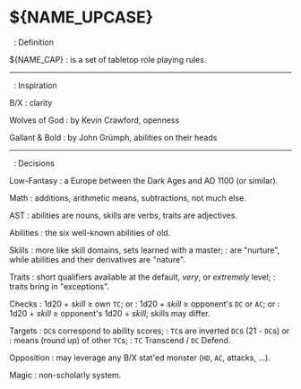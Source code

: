 
<!-- .book-title -->
# ${NAME_UPCASE}


<!-- .with-preamble -->
&nbsp;
: Definition

${NAME_CAP}
: is a set of tabletop role playing rules.

<hr/>

<!-- .with-preamble -->
&nbsp;
: Inspiration

B/X
: clarity

Wolves of God
: by Kevin Crawford, openness

Gallant & Bold
: by John Grümph, abilities on their heads

<hr/>

<!-- .with-preamble -->
&nbsp;
: Decisions

Low-Fantasy
: a Europe between the Dark Ages and AD 1100 (or similar).

Math
: additions, arithmetic means, subtractions, not much else.

AST
: abilities are nouns, skills are verbs, traits are adjectives.

Abilities
: the six well-known abilities of old.

Skills
: more like skill domains, sets learned with a master;
: are "nurture", while abilities and their derivatives are "nature".

Traits
: short qualifiers available at the default, _very_, or _extremely_ level;
: traits bring in "exceptions".

Checks
: 1d20 + _skill_ ≥ own `TC`; or
: 1d20 + _skill_ ≥ opponent's `DC` or `AC`; or
: 1d20 + _skill_ ≥ opponent's 1d20 + _skill_; skills may differ.

Targets
: `DC`s correspond to ability scores;
: `TC`s are inverted `DC`s (21 - `DC`s) or
: means (round up) of other `TC`s;
: `TC` Transcend / `DC` Defend.

Opposition
: may leverage any B/X stat'ed monster (`HD`, `AC`, attacks, ...).

Magic
: non-scholarly system.

